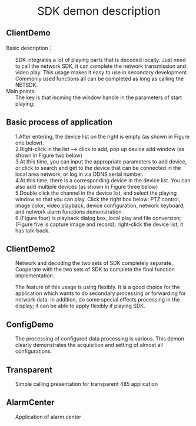 <div style="text-align:center;font-size:30px;">SDK demon description</div>

 

## ClientDemo

Basic description：

<div style="margin-left:25px;">
SDK integrates a lot of playing parts that is decoded locally. Just need to call the network SDK, it can complete the network transmission and video play. This usage makes it easy to use in secondary development. Commonly used functions all can be completed as long as calling the NETSDK.
</div>
Main points:
<div style="margin-left:25px;">
The key is that incming the window handle in the parameters of start playing;
</div>

## Basic process of application

<div style="margin-left:25px;">
1.After entering, the device list on the right is empty (as shown in Figure one below).
<br/>
2.Right-click in the list --> click to add, pop up device add window (as shown in Figure two below)<br/>
3.At this time, you can input the appropriate parameters to add device, or click to search and get to the device that can be connected in the local area network, or log in via DDNS serial number.<br/>
4.At this time, there is a corresponding device in the device list. You can also add multiple devices (as shown in Figure three below)<br/>
5.Double click the channel in the device list, and select the playing window so that you can play. Click the right box below: PTZ control, image color, video playback, device configuration, network keyboard, and network alarm functions demonstration.<br/>
6.(Figure four) is playback dialog box, local play and file conversion; (Figure five is capture image and record); right-click the device list, it has talk-back.<br/>
</div>

## ClientDemo2

<div style="margin-left:25px;">
Network and decoding the two sets of SDK completely separate. Cooperate with the two sets of SDK to complete the final function implementation. <br/>

The feature of this usage is using flexibly. It is a good choice for the application which wants to do secondary processing or forwarding for network data. In addition, do some special effects processing in the display; it can be able to apply flexibly if playing SDK.
</div>

## ConfigDemo

<div style="margin-left:25px;">
The processing of configured data processing is various. This demon clearly demonstrates the acquisition and setting of almost all configurations.
</div>

## Transparent

<div style="margin-left:25px;">
Simple calling presentation for transparent 485 application
</div>

## AlarmCenter

<div style="margin-left:25px;">
Application of alarm center
</div>